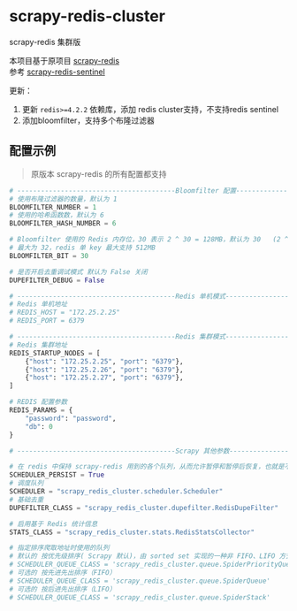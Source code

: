 # scrapy-redis-cluster
scrapy-redis 集群版

本项目基于原项目 [scrapy-redis](https://github.com/rmax/scrapy-redis)  
参考 [scrapy-redis-sentinel](https://github.com/crawlaio/scrapy-redis-sentinel)

更新：
1. 更新 `redis>=4.2.2` 依赖库，添加 redis cluster支持，不支持redis sentinel
2. 添加bloomfilter，支持多个布隆过滤器

## 配置示例

> 原版本 scrapy-redis 的所有配置都支持

```python
# ----------------------------------------Bloomfilter 配置-------------------------------------
# 使用布隆过滤器的数量，默认为 1
BLOOMFILTER_NUMBER = 1
# 使用的哈希函数数，默认为 6
BLOOMFILTER_HASH_NUMBER = 6

# Bloomfilter 使用的 Redis 内存位，30 表示 2 ^ 30 = 128MB，默认为 30   (2 ^ 22 = 1MB 可去重 130W URL)
# 最大为 32，redis 单 key 最大支持 512MB
BLOOMFILTER_BIT = 30

# 是否开启去重调试模式 默认为 False 关闭
DUPEFILTER_DEBUG = False

# ----------------------------------------Redis 单机模式-------------------------------------
# Redis 单机地址
# REDIS_HOST = "172.25.2.25"
# REDIS_PORT = 6379

# ----------------------------------------Redis 集群模式-------------------------------------
# Redis 集群地址
REDIS_STARTUP_NODES = [
    {"host": "172.25.2.25", "port": "6379"},
    {"host": "172.25.2.26", "port": "6379"},
    {"host": "172.25.2.27", "port": "6379"},
]

# REDIS 配置参数
REDIS_PARAMS = {
    "password": "password",
    "db": 0
}

# ----------------------------------------Scrapy 其他参数-------------------------------------

# 在 redis 中保持 scrapy-redis 用到的各个队列，从而允许暂停和暂停后恢复，也就是不清理 redis queues
SCHEDULER_PERSIST = True
# 调度队列  
SCHEDULER = "scrapy_redis_cluster.scheduler.Scheduler"
# 基础去重
DUPEFILTER_CLASS = "scrapy_redis_cluster.dupefilter.RedisDupeFilter"

# 启用基于 Redis 统计信息
STATS_CLASS = "scrapy_redis_cluster.stats.RedisStatsCollector"

# 指定排序爬取地址时使用的队列
# 默认的 按优先级排序( Scrapy 默认)，由 sorted set 实现的一种非 FIFO、LIFO 方式。
# SCHEDULER_QUEUE_CLASS = 'scrapy_redis_cluster.queue.SpiderPriorityQueue'
# 可选的 按先进先出排序（FIFO）
# SCHEDULER_QUEUE_CLASS = 'scrapy_redis_cluster.queue.SpiderQueue'
# 可选的 按后进先出排序（LIFO）
# SCHEDULER_QUEUE_CLASS = 'scrapy_redis_cluster.queue.SpiderStack'
```
